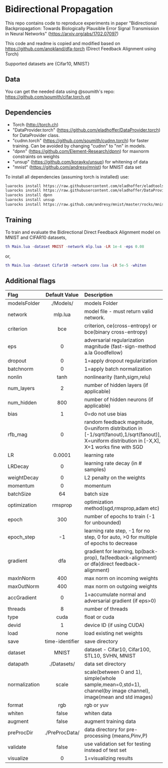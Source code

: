 Bidirectional Propagation
==========================================================================================

This repo contains code to reproduce experiments in paper
"Bidirectional Backpropagation: Towards Biologically Plausible Error Signal Transmission in Neural Networks"
(https://arxiv.org/abs/1702.07097)

This code and readme is copied and modified based on https://github.com/anokland/dfa-torch (Direct Feedback Alignment using Torch)

Supported datasets are {Cifar10, MNIST}

## Data
You can get the needed data using @soumith's repo: https://github.com/soumith/cifar.torch.git

## Dependencies
* Torch (http://torch.ch)
* "DataProvider.torch" (https://github.com/eladhoffer/DataProvider.torch) for DataProvider class.
* "cudnn.torch" (https://github.com/soumith/cudnn.torch) for faster training. Can be avoided by changing "cudnn" to "nn" in models.
* "dpnn" (https://github.com/Element-Research/dpnn) for maxnorm constraints on weights
* "unsup" (https://github.com/koraykv/unsup) for whitening of data
* "mnist" (https://github.com/andresy/mnist) for MNIST data set

To install all dependencies (assuming torch is installed) use:
```bash
luarocks install https://raw.githubusercontent.com/eladhoffer/eladtools/master/eladtools-scm-1.rockspec
luarocks install https://raw.githubusercontent.com/eladhoffer/DataProvider.torch/master/dataprovider-scm-1.rockspec
luarocks install dpnn
luarocks install unsup
luarocks install https://raw.github.com/andresy/mnist/master/rocks/mnist-scm-1.rockspec
```

## Training
To train and evaluate the Bidirectional Direct Feedback Alignment model on MNIST and CIFAR10 datasets,
```lua
th Main.lua -dataset MNIST -network mlp.lua -LR 1e-4 -eps 0.08
```
or,
```lua
th Main.lua -dataset Cifar10 -network conv.lua -LR 5e-5 -whiten
```

## Additional flags
|Flag             | Default Value        |Description
|:----------------|:--------------------:|:----------------------------------------------
|modelsFolder     |  ./Models/           | models Folder
|network          |  mlp.lua             | model file - must return valid network.
|criterion        |  bce                 | criterion, ce(cross-entropy) or bce(binary cross-entropy)
|eps              |  0                   | adversarial regularization magnitude (fast-sign-method a.la Goodfellow)
|dropout          |  0                   | 1=apply dropout regularization
|batchnorm        |  0                   | 1=apply batch normalization
|nonlin           |  tanh                | nonlinearity (tanh,sigm,relu)
|num_layers       |  2                   | number of hidden layers (if applicable)
|num_hidden       |  800                 | number of hidden neurons (if applicable)
|bias             |  1                   | 0=do not use bias
|rfb_mag          |  0                   | random feedback magnitude, 0=uniform distribution in [-1/sqrt(fanout),1/sqrt(fanout)], X=uniform distribution in [-X,X], X=1 works fine with SGD
|LR               |  0.0001              | learning rate
|LRDecay          |  0                   | learning rate decay (in # samples)
|weightDecay      |  0                   | L2 penalty on the weights
|momentum         |  0                   | momentum
|batchSize        |  64                  | batch size
|optimization     |  rmsprop             | optimization method(sgd,rmsprop,adam etc)
|epoch            |  300                 | number of epochs to train (-1 for unbounded)
|epoch_step       |  -1                  | learning rate step, -1 for no step, 0 for auto, >0 for multiple of epochs to decrease
|gradient         |  dfa                 | gradient for learning, bp(back-prop), fa(feedback-alignment) or dfa(direct feedback-alignment)
|maxInNorm        |  400                 | max norm on incoming weights
|maxOutNorm       |  400                 | max norm on outgoing weights
|accGradient      |  0                   | 1=accumulate normal and adversarial gradient (if eps>0)
|threads          |  8                   | number of threads
|type             |  cuda                | float or cuda
|devid            |  1                   | device ID (if using CUDA)
|load             |  none                | load existing net weights
|save             |  time-identifier     | save directory
|dataset          |  MNIST               | dataset - Cifar10, Cifar100, STL10, SVHN, MNIST
|datapath         |  ./Datasets/         | data set directory
|normalization    |  scale               | scale(between 0 and 1), simple(whole sample,mean=0,std=1), channel(by image channel), image(mean and std images)
|format           |  rgb                 | rgb or yuv
|whiten           |  false               | whiten data
|augment          |  false               | augment training data
|preProcDir       |  ./PreProcData/      | data directory for pre-processing (means,Pinv,P)
|validate         |  false               | use validation set for testing instead of test set
|visualize        |  0                   | 1=visualizing results
